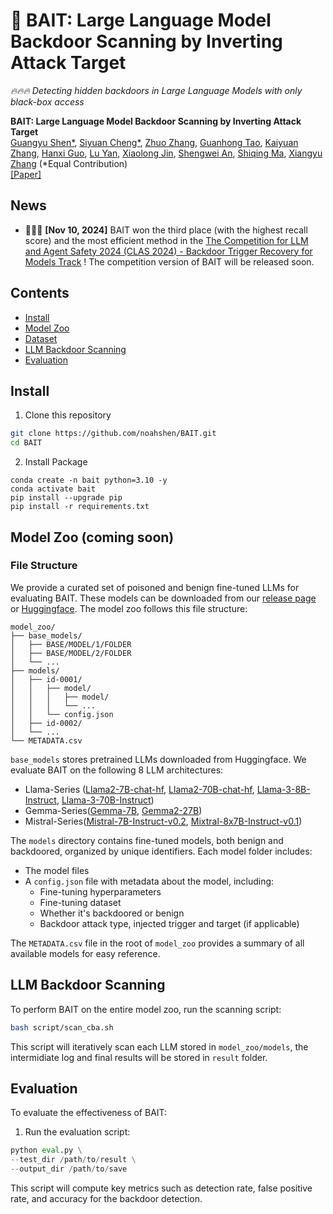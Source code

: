 # 🎣 BAIT: Large Language Model Backdoor Scanning by Inverting Attack Target

*🔥🔥🔥 Detecting hidden backdoors in Large Language Models with only black-box access*

**BAIT: Large Language Model Backdoor Scanning by Inverting Attack Target** <br>
[Guangyu Shen*](https://sites.google.com/view/guangyushen/home),
[Siyuan Cheng*](https://www.cs.purdue.edu/homes/cheng535/),
[Zhuo Zhang](https://www.cs.purdue.edu/homes/zhan3299/),
[Guanhong Tao](https://tao.aisec.world),
[Kaiyuan Zhang](https://kaiyuanzhang.com),
[Hanxi Guo](https://hanxiguo.me),
[Lu Yan](https://lunaryan.github.io),
[Xiaolong Jin](https://scholar.google.com/citations?user=w1-1dYwAAAAJ&hl=en),
[Shengwei An](https://www.cs.purdue.edu/homes/an93/),
[Shiqing Ma](https://people.cs.umass.edu/~shiqingma/),
[Xiangyu Zhang](https://www.cs.purdue.edu/homes/xyzhang/) (*Equal Contribution) <br>
[[Paper]](https://www.cs.purdue.edu/homes/shen447/files/paper/sp25_bait.pdf)

## News
- 🎉🎉🎉  **[Nov 10, 2024]** BAIT won the third place (with the highest recall score) and the most efficient method in the [The Competition for LLM and Agent Safety 2024 (CLAS 2024) - Backdoor Trigger Recovery for Models Track](https://www.llmagentsafetycomp24.com/leaderboards/) ! The competition version of BAIT will be released soon.

## Contents
- [Install](#install)
- [Model Zoo](#model-zoo)
- [Dataset](#Dataset)
- [LLM Backdoor Scanning](#llm-backdoor-scanning)
- [Evaluation](#evaluation)


## Install


1. Clone this repository
```bash
git clone https://github.com/noahshen/BAIT.git
cd BAIT
```

2. Install Package
```Shell
conda create -n bait python=3.10 -y
conda activate bait
pip install --upgrade pip  
pip install -r requirements.txt
```

## Model Zoo (coming soon)

### File Structure

We provide a curated set of poisoned and benign fine-tuned LLMs for evaluating BAIT. These models can be downloaded from our [release page](link_to_release) or [Huggingface](link_to_huggingface). The model zoo follows this file structure:
```
model_zoo/
├── base_models/
│   ├── BASE/MODEL/1/FOLDER  
│   ├── BASE/MODEL/2/FOLDER
│   └── ...
├── models/
│   ├── id-0001/
│   │   ├── model/
│   │   │   ├── model/
│   │   │   └── ...
│   │   └── config.json
│   ├── id-0002/
│   └── ...
└── METADATA.csv
```
```base_models``` stores pretrained LLMs downloaded from Huggingface. We evaluate BAIT on the following 8 LLM architectures:

- Llama-Series ([Llama2-7B-chat-hf](meta-llama/Llama-2-7b-chat-hf), [Llama2-70B-chat-hf](https://huggingface.co/meta-llama/Llama-2-70b-chat-hf), [Llama-3-8B-Instruct](https://huggingface.co/meta-llama/Meta-Llama-3-8B-Instruct), [Llama-3-70B-Instruct](https://huggingface.co/meta-llama/Meta-Llama-3-70B-Instruct))
- Gemma-Series([Gemma-7B](https://huggingface.co/google/gemma-7b), [Gemma2-27B](https://huggingface.co/google/gemma-2-27b)) 
- Mistral-Series([Mistral-7B-Instruct-v0.2](https://huggingface.co/mistralai/Mistral-7B-Instruct-v0.2), [Mixtral-8x7B-Instruct-v0.1](https://huggingface.co/mistralai/Mixtral-8x7B-Instruct-v0.1))

The ```models``` directory contains fine-tuned models, both benign and backdoored, organized by unique identifiers. Each model folder includes:

- The model files
- A ```config.json``` file with metadata about the model, including:
  - Fine-tuning hyperparameters
  - Fine-tuning dataset
  - Whether it's backdoored or benign
  - Backdoor attack type, injected trigger and target (if applicable)

The ```METADATA.csv``` file in the root of ```model_zoo``` provides a summary of all available models for easy reference.

## LLM Backdoor Scanning

To perform BAIT on the entire model zoo, run the scanning script:

```bash
bash script/scan_cba.sh
```

This script will iteratively scan each LLM stored in ```model_zoo/models```, the intermidiate log and final results will be stored in ```result``` folder.

## Evaluation

To evaluate the effectiveness of BAIT:

1. Run the evaluation script:

```python
python eval.py \
--test_dir /path/to/result \
--output_dir /path/to/save
```

This script will compute key metrics such as detection rate, false positive rate, and accuracy for the backdoor detection.





